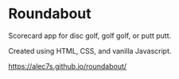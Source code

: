 # Roundabout
Scorecard app for disc golf, golf golf, or putt putt.

Created using HTML, CSS, and vanilla Javascript.

https://alec7s.github.io/roundabout/ 
